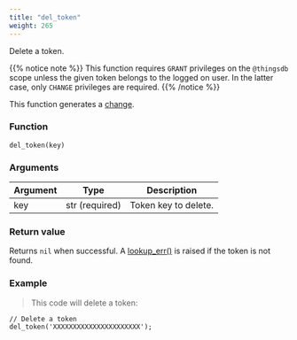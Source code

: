 ```yaml
---
title: "del_token"
weight: 265
---
```


Delete a token.

{{% notice note %}}
This function requires `GRANT` privileges on the `@thingsdb` scope unless the given token belongs
to the logged on user. In the latter case, only `CHANGE` privileges are required.
{{% /notice %}}

This function generates a [change](../../overview/changes).

### Function

`del_token(key)`

### Arguments

Argument | Type | Description
-------- | ---- | -----------
key | str (required) | Token key to delete.

### Return value

Returns `nil` when successful. A [lookup_err()](../../errors/lookup_err) is raised if the token is not found.

### Example

> This code will delete a token:

```thingsdb,syntax_only,@t
// Delete a token
del_token('XXXXXXXXXXXXXXXXXXXXXX');
```
